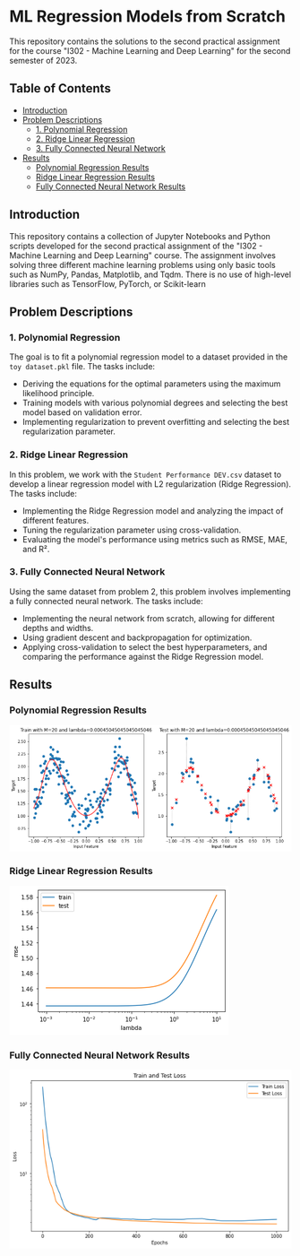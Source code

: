 # ML Regression Models from Scratch

This repository contains the solutions to the second practical assignment for the course "I302 - Machine Learning and Deep Learning" for the second semester of 2023.

## Table of Contents

- [Introduction](#introduction)
- [Problem Descriptions](#problem-descriptions)
  - [1. Polynomial Regression](#1-polynomial-regression)
  - [2. Ridge Linear Regression](#2-ridge-linear-regression)
  - [3. Fully Connected Neural Network](#3-fully-connected-neural-network)
- [Results](#results)
  - [Polynomial Regression Results](#polynomial-regression-results)
  - [Ridge Linear Regression Results](#ridge-linear-regression-results)
  - [Fully Connected Neural Network Results](#fully-connected-neural-network-results)

## Introduction

This repository contains a collection of Jupyter Notebooks and Python scripts developed for the second practical assignment of the "I302 - Machine Learning and Deep Learning" course. The assignment involves solving three different machine learning problems using only basic tools such as NumPy, Pandas, Matplotlib, and Tqdm. There is no use of high-level libraries such as TensorFlow, PyTorch, or Scikit-learn

## Problem Descriptions

### 1. Polynomial Regression

The goal is to fit a polynomial regression model to a dataset provided in the `toy dataset.pkl` file. The tasks include:

- Deriving the equations for the optimal parameters using the maximum likelihood principle.
- Training models with various polynomial degrees and selecting the best model based on validation error.
- Implementing regularization to prevent overfitting and selecting the best regularization parameter.

### 2. Ridge Linear Regression

In this problem, we work with the `Student Performance DEV.csv` dataset to develop a linear regression model with L2 regularization (Ridge Regression). The tasks include:

- Implementing the Ridge Regression model and analyzing the impact of different features.
- Tuning the regularization parameter using cross-validation.
- Evaluating the model's performance using metrics such as RMSE, MAE, and R².

### 3. Fully Connected Neural Network

Using the same dataset from problem 2, this problem involves implementing a fully connected neural network. The tasks include:

- Implementing the neural network from scratch, allowing for different depths and widths.
- Using gradient descent and backpropagation for optimization.
- Applying cross-validation to select the best hyperparameters, and comparing the performance against the Ridge Regression model.

## Results

### Polynomial Regression Results

![Polynomial Regression](1.png)

### Ridge Linear Regression Results

![Ridge Regression](2.png)

### Fully Connected Neural Network Results

![Neural Network Performance](3.png)
